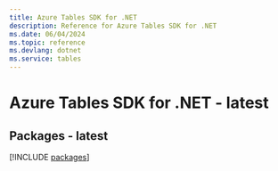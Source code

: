 ```yaml
---
title: Azure Tables SDK for .NET
description: Reference for Azure Tables SDK for .NET
ms.date: 06/04/2024
ms.topic: reference
ms.devlang: dotnet
ms.service: tables
---
```

# Azure Tables SDK for .NET - latest
## Packages - latest
[!INCLUDE [packages](tables-index.md)]